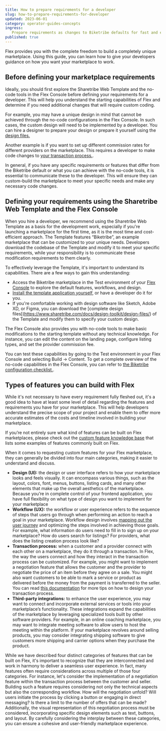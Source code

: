 ```yaml
---
title: How to prepare requirements for a developer
slug: how-to-prepare-requirements-for-developer
updated: 2023-06-01
category: operator-guides-concepts
ingress:
   Prepare requirements as changes to Biketribe defaults for fast and efficient custom development
published: true   
---
```



Flex provides you with the complete freedom to build a completely unique marketplace. Using this guide, you can learn how to give your developers guidance on how you want your marketplace to work.

## Before defining your marketplace requirements 

Ideally, you should first explore the Sharetribe Web Template and the no-code tools in the Flex Console before defining your requirements for a developer. This will help you understand the starting capabilities of Flex and determine if you need additional changes that will require custom coding.

For example, you may have a unique design in mind that cannot be achieved through the no-code configurations in the Flex Console. In such cases, the custom design will need to be implemented by a developer. You can hire a designer to prepare your design or prepare it yourself using the [design files.](https://www.sharetribe.com/docs/design-toolkit/design-files/)

Another example is if you want to set up different commission rates for different providers on the marketplace. This requires a developer to make code changes to [your transaction process.](https://www.sharetribe.com/docs/concepts/change-transaction-process/).

In general, if you have any specific requirements or features that differ from the Biketribe default or what you can achieve with the no-code tools, it is essential to communicate these to the developer. This will ensure they can custom-build the marketplace to meet your specific needs and make any necessary code changes.


## Defining your requirements using the Sharetribe Web Template and the Flex Console

When you hire a developer, we recommend using the Sharetribe Web Template as a basis for the development work, especially if you're launching a marketplace for the first time, as it is the most time and cost-efficient approach. The Template features “Biketribe”, an example marketplace that can be customized to your unique needs. Developers download the codebase of the Template and modify it to meet your specific requirements, while your responsibility is to communicate these modification requirements to them clearly. 

To effectively leverage the Template, it's important to understand its capabilities. There are a few ways to gain this understanding:

- Access the Biketribe marketplace in the Test environment of your [Flex Console](https://flex-console.sharetribe.com/) to explore the default features, workflows, and design.
- [Install the template application yourself](https://www.sharetribe.com/docs/introduction/getting-started-with-web-template/), or have a developer do it for you.
- If you're comfortable working with design software like Sketch, Adobe XD, or Figma, you can download the [complete design files[(https://www.sharetribe.com/docs/design-toolkit/design-files/) of the Template and modify them to specify your custom design.

The Flex Console also provides you with no-code tools to make basic modifications to the starting template without any technical knowledge. For instance, you can edit the content on the landing page, configure listing types, and set the provider commission fee. 

You can test these capabilities by going to the Test environment in your Flex Console and selecting Build → Content. To get a complete overview of the no-code capabilities in the Flex Console, you can refer to [the Biketribe configuration checklist.](https://www.sharetribe.com/docs/operator-guides/biketribe-configuration-checklist).

## Types of features you can build with Flex

While it's not necessary to have every requirement fully fleshed out, it's a good idea to have at least some level of detail regarding the features and requirements you have for your marketplace. This will help developers understand the precise scope of your project and enable them to offer more accurate estimates of the costs and timeline involved in building your marketplace.

If you’re not entirely sure what kind of features can be built on Flex marketplaces, please check out the [custom feature knowledge base](https://www.sharetribe.com/docs/operator-guides/feature-knowledge-base/) that lists some examples of features commonly built on Flex. 

When it comes to requesting custom features for your Flex marketplace, they can generally be divided into four main categories, making it easier to understand and discuss.


- **Design (UI):** the design or user interface refers to how your marketplace looks and feels visually. It can encompass various things, such as the layout, colors, font, menus, buttons, listing cards, and many other elements that make up the overall aesthetics of the marketplace. Because you’re in complete control of your frontend application, you have full flexibility on what type of design you want to implement for your marketplace
- **Workflow (UX):** the workflow or user experience refers to the sequence of steps that users go through when performing an action to reach a goal in your marketplace. Workflow design involves [mapping out the user journey](https://www.sharetribe.com/docs/design-toolkit/your-user-journey-a-guide/) and optimizing the steps involved in achieving those goals. For example, what information do users need to fill in to sign up on your marketplace? How do users search for listings? For providers, what does the listing creation process look like? 
- **Transaction process:** when a customer and a provider connect with each other on a marketplace, they do it through a transaction. In Flex, the way the users connect and how they interact in the transaction process can be customized. For example, you might want to implement a negotiation feature that allows the customer and the provider to negotiate the price of an item before they agree on a sale. You might also want customers to be able to mark a service or product as delivered before the money from the payment is transferred to the seller. You can read [this documentation](https://www.sharetribe.com/docs/concepts/change-transaction-process/) for more tips on how to design your transaction process. 
- **Third-party integrations:** to enhance the user experience, you may want to connect and incorporate external services or tools into your marketplace’s functionality. These integrations expand the capabilities of the marketplace by leveraging specialized tools built by other software providers. For example, in an online coaching marketplace, you may want to integrate meeting software to allow users to host the meeting within the platform. If your marketplace revolves around selling products, you may consider integrating shipping software to give customers more shipping and carrier options when they purchase the product. 

While we have described four distinct categories of features that can be built on Flex, it's important to recognize that they are interconnected and work in harmony to deliver a seamless user experience. In fact, many features often require considerations across multiple of those four categories. For instance, let's consider the implementation of a negotiation feature within the transaction process between the customer and seller. Building such a feature requires considering not only the technical aspects but also the corresponding workflow. How will the negotiation unfold? Will users initiate the process by clicking a button or engaging in direct messaging? Is there a limit to the number of offers that can be made? Additionally, the visual representation of this negotiation process must be considered, incorporating specific design elements such as text, buttons, and layout. By carefully considering the interplay between these categories, you can ensure a cohesive and user-friendly marketplace experience.




